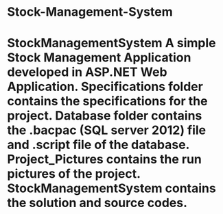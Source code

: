 # Stock-Management-System
# StockManagementSystem A simple Stock Management Application developed in ASP.NET Web Application. Specifications folder contains the specifications for the project. Database folder contains the .bacpac (SQL server 2012) file and .script file of the database. Project_Pictures contains the run pictures of the project. StockManagementSystem contains the solution and source codes.
